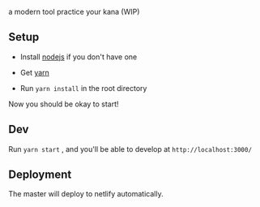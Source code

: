 
a modern tool practice your kana (WIP)


## Setup

* Install [nodejs](https://nodejs.org/en/download/package-manager/) if you don't have one

* Get [yarn](https://classic.yarnpkg.com/en/docs/install/#mac-stable)

* Run `yarn install` in the root directory

Now you should be okay to start!

## Dev

Run `yarn start` , and you'll be able to develop at `http://localhost:3000/`

## Deployment

The master will deploy to netlify automatically.
